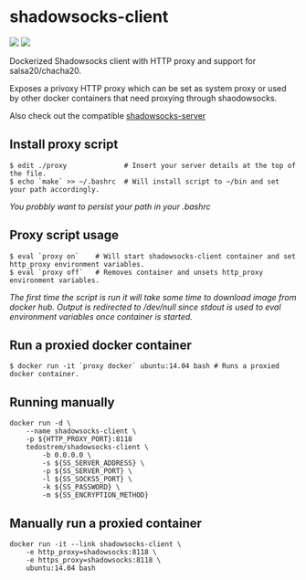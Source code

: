 # shadowsocks-client
![](https://img.shields.io/docker/automated/tedostrem/shadowsocks-client.svg)
![](https://img.shields.io/docker/build/tedostrem/shadowsocks-client.svg)

Dockerized Shadowsocks client with HTTP proxy and support for salsa20/chacha20.

Exposes a privoxy HTTP proxy which can be set as system proxy or 
used by other docker containers that need proxying through shaodowsocks.

Also check out the compatible [shadowsocks-server](https://github.com/tedostrem/shadowsocks-server)

## Install proxy script
```
$ edit ./proxy              # Insert your server details at the top of the file. 
$ echo `make` >> ~/.bashrc  # Will install script to ~/bin and set your path accordingly.
```
*You probbly want to persist your path in your .bashrc*

## Proxy script usage
```
$ eval `proxy on`    # Will start shadowsocks-client container and set http_proxy environment variables.
$ eval `proxy off`   # Removes container and unsets http_proxy environment variables.
```
*The first time the script is run it will take some time to download image from
docker hub. Output is redirected to /dev/null since stdout is used to eval 
environment variables once container is started.*

## Run a proxied docker container
```
$ docker run -it `proxy docker` ubuntu:14.04 bash # Runs a proxied docker container. 
```

## Running manually
```
docker run -d \
	--name shadowsocks-client \
	-p ${HTTP_PROXY_PORT}:8118 
	tedostrem/shadowsocks-client \
		-b 0.0.0.0 \
		-s ${SS_SERVER_ADDRESS} \
		-p ${SS_SERVER_PORT} \
		-l ${SS_SOCKS5_PORT} \
		-k ${SS_PASSWORD} \
		-m ${SS_ENCRYPTION_METHOD}
```

## Manually run a proxied container
```
docker run -it --link shadowsocks-client \
	-e http_proxy=shadowsocks:8118 \
	-e https_proxy=shadowsocks:8118 \
	ubuntu:14.04 bash
```
